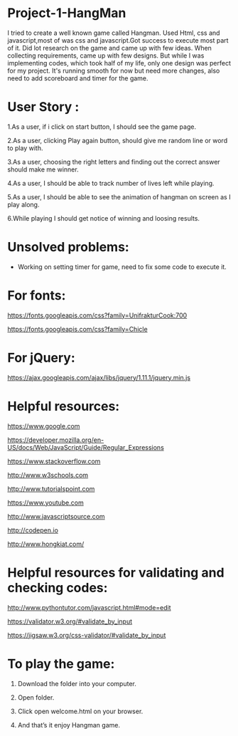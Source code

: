 # Project-1-HangMan
I tried to create a well known game called Hangman. Used Html, css and javascript,most of was css and javascript.Got success to execute most part of it. Did lot research on the game and came up with few ideas.
When collecting requirements, came up with few designs. But while I was implementing codes, which took half of my life, only one design was perfect for my project. 
It's running smooth for now but need more changes, also need to add scoreboard and timer for the game.

# User Story :

1.As a user, if i click on start button, I should see the game page.

2.As a user, clicking Play again button, should give me random line or word to play with.

3.As a user, choosing the right letters and finding out the correct answer should make me winner.

4.As a user, I should be able to track number of lives left while playing.

5.As a user, I should be able to see the animation of hangman on screen as I play along.

6.While playing I should get notice of winning  and loosing results.

# Unsolved problems:
* Working on setting timer for game, need to fix some code to execute it.


# For fonts:
https://fonts.googleapis.com/css?family=UnifrakturCook:700

https://fonts.googleapis.com/css?family=Chicle


# For jQuery:
https://ajax.googleapis.com/ajax/libs/jquery/1.11.1/jquery.min.js


# Helpful resources:

https://www.google.com

https://developer.mozilla.org/en-US/docs/Web/JavaScript/Guide/Regular_Expressions

https://www.stackoverflow.com

http://www.w3schools.com

http://www.tutorialspoint.com

https://www.youtube.com

http://www.javascriptsource.com

http://codepen.io

http://www.hongkiat.com/

# Helpful resources for validating and checking codes:

http://www.pythontutor.com/javascript.html#mode=edit

https://validator.w3.org/#validate_by_input

https://jigsaw.w3.org/css-validator/#validate_by_input


# To play the game:
1) Download the folder into your computer.

2) Open folder.

3) Click open welcome.html on your browser.

4) And that’s it enjoy Hangman game.
